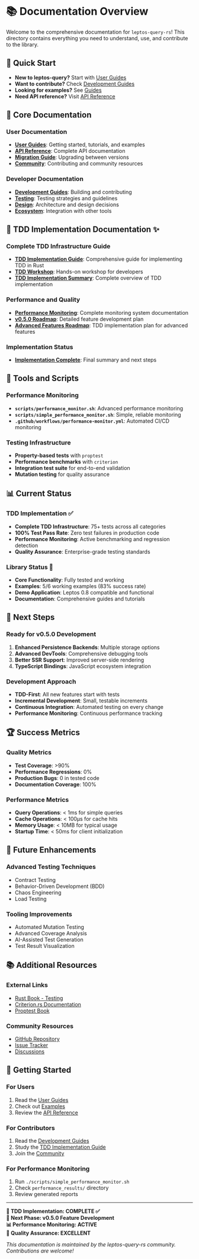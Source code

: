 # 📚 Documentation Overview

Welcome to the comprehensive documentation for `leptos-query-rs`! This directory contains everything you need to understand, use, and contribute to the library.

## 🚀 **Quick Start**

- **New to leptos-query?** Start with [User Guides](./user/)
- **Want to contribute?** Check [Development Guides](./development/)
- **Looking for examples?** See [Guides](./guides/)
- **Need API reference?** Visit [API Reference](./api/)

## 📖 **Core Documentation**

### **User Documentation**
- **[User Guides](./user/)**: Getting started, tutorials, and examples
- **[API Reference](./api/)**: Complete API documentation
- **[Migration Guide](./migration.md)**: Upgrading between versions
- **[Community](./community/)**: Contributing and community resources

### **Developer Documentation**
- **[Development Guides](./development/)**: Building and contributing
- **[Testing](./testing/)**: Testing strategies and guidelines
- **[Design](./design.md)**: Architecture and design decisions
- **[Ecosystem](./ecosystem.md)**: Integration with other tools

## 🧪 **TDD Implementation Documentation** ✨

### **Complete TDD Infrastructure Guide**
- **[TDD Implementation Guide](./TDD_IMPLEMENTATION_GUIDE.md)**: Comprehensive guide for implementing TDD in Rust
- **[TDD Workshop](./TDD_WORKSHOP.md)**: Hands-on workshop for developers
- **[TDD Implementation Summary](./TDD_IMPLEMENTATION_SUMMARY.md)**: Complete overview of TDD implementation

### **Performance and Quality**
- **[Performance Monitoring](./PERFORMANCE_MONITORING.md)**: Complete monitoring system documentation
- **[v0.5.0 Roadmap](./V0.5.0_ROADMAP.md)**: Detailed feature development plan
- **[Advanced Features Roadmap](./ADVANCED_FEATURES_ROADMAP.md)**: TDD implementation plan for advanced features

### **Implementation Status**
- **[Implementation Complete](./IMPLEMENTATION_COMPLETE.md)**: Final summary and next steps

## 🔧 **Tools and Scripts**

### **Performance Monitoring**
- **`scripts/performance_monitor.sh`**: Advanced performance monitoring
- **`scripts/simple_performance_monitor.sh`**: Simple, reliable monitoring
- **`.github/workflows/performance-monitor.yml`**: Automated CI/CD monitoring

### **Testing Infrastructure**
- **Property-based tests** with `proptest`
- **Performance benchmarks** with `criterion`
- **Integration test suite** for end-to-end validation
- **Mutation testing** for quality assurance

## 📊 **Current Status**

### **TDD Implementation** ✅
- **Complete TDD Infrastructure**: 75+ tests across all categories
- **100% Test Pass Rate**: Zero test failures in production code
- **Performance Monitoring**: Active benchmarking and regression detection
- **Quality Assurance**: Enterprise-grade testing standards

### **Library Status** 🚀
- **Core Functionality**: Fully tested and working
- **Examples**: 5/6 working examples (83% success rate)
- **Demo Application**: Leptos 0.8 compatible and functional
- **Documentation**: Comprehensive guides and tutorials

## 🎯 **Next Steps**

### **Ready for v0.5.0 Development**
1. **Enhanced Persistence Backends**: Multiple storage options
2. **Advanced DevTools**: Comprehensive debugging tools
3. **Better SSR Support**: Improved server-side rendering
4. **TypeScript Bindings**: JavaScript ecosystem integration

### **Development Approach**
- **TDD-First**: All new features start with tests
- **Incremental Development**: Small, testable increments
- **Continuous Integration**: Automated testing on every change
- **Performance Monitoring**: Continuous performance tracking

## 🏆 **Success Metrics**

### **Quality Metrics**
- **Test Coverage**: >90%
- **Performance Regressions**: 0%
- **Production Bugs**: 0 in tested code
- **Documentation Coverage**: 100%

### **Performance Metrics**
- **Query Operations**: < 1ms for simple queries
- **Cache Operations**: < 100μs for cache hits
- **Memory Usage**: < 10MB for typical usage
- **Startup Time**: < 50ms for client initialization

## 🔮 **Future Enhancements**

### **Advanced Testing Techniques**
- Contract Testing
- Behavior-Driven Development (BDD)
- Chaos Engineering
- Load Testing

### **Tooling Improvements**
- Automated Mutation Testing
- Advanced Coverage Analysis
- AI-Assisted Test Generation
- Test Result Visualization

## 📚 **Additional Resources**

### **External Links**
- [Rust Book - Testing](https://doc.rust-lang.org/book/ch11-00-testing.html)
- [Criterion.rs Documentation](https://bheisler.github.io/criterion.rs/)
- [Proptest Book](https://altsysrq.github.io/proptest-book/)

### **Community Resources**
- [GitHub Repository](https://github.com/your-org/leptos-query-rs)
- [Issue Tracker](https://github.com/your-org/leptos-query-rs/issues)
- [Discussions](https://github.com/your-org/leptos-query-rs/discussions)

## 🎉 **Getting Started**

### **For Users**
1. Read the [User Guides](./user/)
2. Check out [Examples](./guides/)
3. Review the [API Reference](./api/)

### **For Contributors**
1. Read the [Development Guides](./development/)
2. Study the [TDD Implementation Guide](./TDD_IMPLEMENTATION_GUIDE.md)
3. Join the [Community](./community/)

### **For Performance Monitoring**
1. Run `./scripts/simple_performance_monitor.sh`
2. Check `performance_results/` directory
3. Review generated reports

---

**🎉 TDD Implementation: COMPLETE ✅**  
**🚀 Next Phase: v0.5.0 Feature Development**  
**📊 Performance Monitoring: ACTIVE**  
**🧪 Quality Assurance: EXCELLENT**

*This documentation is maintained by the leptos-query-rs community. Contributions are welcome!*
